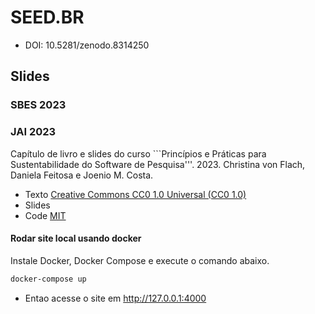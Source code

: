 # SEED.BR

+ DOI: 10.5281/zenodo.8314250

## Slides

### SBES 2023

### JAI 2023

Capítulo de livro e slides do curso ```Princípios e Práticas para Sustentabilidade do Software de Pesquisa'''.
2023. Christina von Flach, Daniela Feitosa e Joenio M. Costa.

- Texto [Creative Commons CC0 1.0 Universal (CC0 1.0)](https://creativecommons.org/publicdomain/zero/1.0/)
- Slides
- Code [MIT](https://opensource.org/license/mit/)

#### Rodar site local usando docker

Instale Docker, Docker Compose e execute o comando abaixo.

```sh
docker-compose up
```
- Entao acesse o site em http://127.0.0.1:4000

